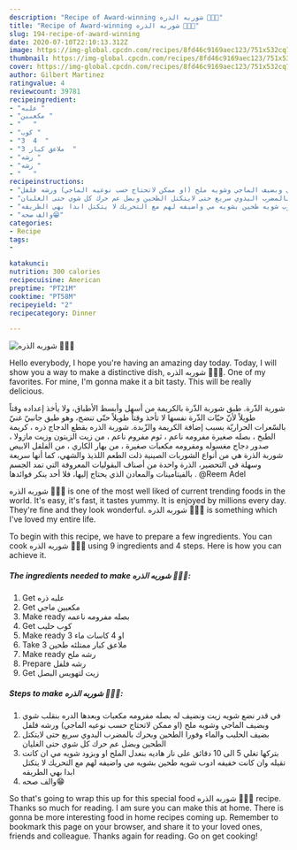 ```yaml
---
description: "Recipe of Award-winning شوربه الذره 🌽🌽🌽"
title: "Recipe of Award-winning شوربه الذره 🌽🌽🌽"
slug: 194-recipe-of-award-winning
date: 2020-07-10T22:10:13.312Z
image: https://img-global.cpcdn.com/recipes/8fd46c9169aec123/751x532cq70/الصورة-الرئيسية-لوصفةشوربه-الذره-🌽🌽🌽.jpg
thumbnail: https://img-global.cpcdn.com/recipes/8fd46c9169aec123/751x532cq70/الصورة-الرئيسية-لوصفةشوربه-الذره-🌽🌽🌽.jpg
cover: https://img-global.cpcdn.com/recipes/8fd46c9169aec123/751x532cq70/الصورة-الرئيسية-لوصفةشوربه-الذره-🌽🌽🌽.jpg
author: Gilbert Martinez
ratingvalue: 4
reviewcount: 39781
recipeingredient:
- "علبه "
- "مكعبين "
- "   "
- "كوب "
- "3  4  "
- "3 ملاعق كبار  "
- "رشه "
- "رشه "
- "   "
recipeinstructions:
- "في قدر نضع شويه زيت ونضيف له بصله مفرومه مكعبات وبعدها الدره بنقلب شوي وبضيف الماجي وشويه ملح (او ممكن لاتحتاج حسب نوعيه الماجي) ورشه فلفل"
- "بضيف الحليب والماء وفورا الطحين وبحرك بالمضرب اليدوي سريع حتى لايتكتل الطحين وبضل عم حرك كل شوي حتى الغليان"
- "بتركها تغلي 5 الى 10 دقائق على نار هاديه بنعدل الملح او وبزود شويه مي ان كانت تقيله وان كانت خفيفه ادوب شويه طحين بشويه مي واضيفه لهم مع التحريك لا يتكتل ابدا بهي الطريقه"
- "والف صحه😁"
categories:
- Recipe
tags:
- 

katakunci:  
nutrition: 300 calories
recipecuisine: American
preptime: "PT21M"
cooktime: "PT58M"
recipeyield: "2"
recipecategory: Dinner

---
```



![شوربه الذره 🌽🌽🌽](https://img-global.cpcdn.com/recipes/8fd46c9169aec123/751x532cq70/الصورة-الرئيسية-لوصفةشوربه-الذره-🌽🌽🌽.jpg)

Hello everybody, I hope you're having an amazing day today. Today, I will show you a way to make a distinctive dish, شوربه الذره 🌽🌽🌽. One of my favorites. For mine, I'm gonna make it a bit tasty. This will be really delicious.

شوربة الذّرة. طبق شوربة الذّرة بالكريمة من أسهل وأبسط الأطباق، ولا يأخذ إعداده وقتاً طويلاً لأنّ حبّات الذّرة نفسها لا تأخذ وقتاً طويلاً حتّى تنضج، وهو طبق جانبيّ غنيّ بالسّعرات الحراريّة بسبب إضافة الكريمة والزّبدة. شوربة الذره بقطع الدجاج ذره ، كريمة الطبخ ، بصله صغيرة مفرومه ناعم ، ثوم مفروم ناعم ، من زيت الزيتون وزيت مازولا ، صدور دجاج مغسوله ومفرومه مكعبات صغيرة ، من بهار الكاري ، من الفلفل الابيص شوربة الذرة هي من أنواع الشوربات الصينية ذلت الطعم اللذيذ والشهي، كما أنها سريعة وسهلة في التحضير، الذرة واحدة من أصناف البقوليات المعروفة التي تمد الجسم بالفيتامينات والمعادن الذي يحتاج إليها، فلا أحد ينكر فوائدها . @Reem Adel

شوربه الذره 🌽🌽🌽 is one of the most well liked of current trending foods in the world. It's easy, it's fast, it tastes yummy. It is enjoyed by millions every day. They're fine and they look wonderful. شوربه الذره 🌽🌽🌽 is something which I've loved my entire life.


To begin with this recipe, we have to prepare a few ingredients. You can cook شوربه الذره 🌽🌽🌽 using 9 ingredients and 4 steps. Here is how you can achieve it.

<!--inarticleads1-->

##### The ingredients needed to make شوربه الذره 🌽🌽🌽:

1. Get علبه ذره
1. Get مكعبين ماجي
1. Make ready  بصله مفرومه ناعمه
1. Get كوب حليب
1. Make ready 3 او 4 كاسات ماء
1. Take 3 ملاعق كبار ممتلئه طحين
1. Make ready رشه ملح
1. Prepare رشه فلفل
1. Get  زيت لتهويس البصل




<!--inarticleads2-->

##### Steps to make شوربه الذره 🌽🌽🌽:

1. في قدر نضع شويه زيت ونضيف له بصله مفرومه مكعبات وبعدها الدره بنقلب شوي وبضيف الماجي وشويه ملح (او ممكن لاتحتاج حسب نوعيه الماجي) ورشه فلفل
1. بضيف الحليب والماء وفورا الطحين وبحرك بالمضرب اليدوي سريع حتى لايتكتل الطحين وبضل عم حرك كل شوي حتى الغليان
1. بتركها تغلي 5 الى 10 دقائق على نار هاديه بنعدل الملح او وبزود شويه مي ان كانت تقيله وان كانت خفيفه ادوب شويه طحين بشويه مي واضيفه لهم مع التحريك لا يتكتل ابدا بهي الطريقه
1. والف صحه😁




So that's going to wrap this up for this special food شوربه الذره 🌽🌽🌽 recipe. Thanks so much for reading. I am sure you can make this at home. There is gonna be more interesting food in home recipes coming up. Remember to bookmark this page on your browser, and share it to your loved ones, friends and colleague. Thanks again for reading. Go on get cooking!
